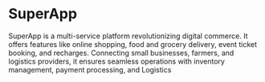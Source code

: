 # SuperApp
SuperApp  is a multi-service platform revolutionizing digital commerce. It offers features like online shopping, food and grocery delivery, event ticket booking, and recharges. Connecting small businesses, farmers, and logistics providers, it ensures seamless operations with inventory management, payment processing, and Logistics 
